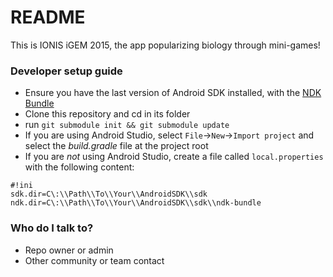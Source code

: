 # README #

This is IONIS iGEM 2015, the app popularizing biology through mini-games!

### Developer setup guide ###

* Ensure you have the last version of Android SDK installed, with the [NDK Bundle](https://developer.android.com/tools/sdk/ndk/index.html)
* Clone this repository and cd in its folder
* run `git submodule init && git submodule update`
* If you are using Android Studio, select `File`->`New`->`Import project` and select the *build.gradle* file at the project root
* If you are *not* using Android Studio, create a file called `local.properties` with the following content:

    
```
#!ini
sdk.dir=C\:\\Path\\To\\Your\\AndroidSDK\\sdk
ndk.dir=C\:\\Path\\To\\Your\\AndroidSDK\\sdk\\ndk-bundle   
```


### Who do I talk to? ###

* Repo owner or admin
* Other community or team contact